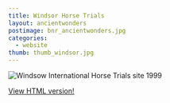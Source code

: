 ```yaml
---
title: Windsor Horse Trials
layout: ancientwonders
postimage: bnr_ancientwonders.jpg
categories:
  - website
thumb: thumb_windsor.jpg
---
```


![Windsow International Horse Trials site 1999](/assets/images/site-windsor.jpg)


<a href="http://www.leighhowells.com/museum/windsorhorsetrials/" target="_blank" >View HTML version!</a>